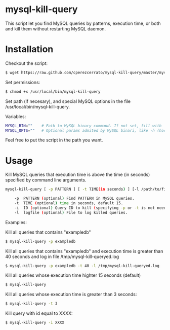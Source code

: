 mysql-kill-query
================

This script let you find MySQL queries by patterns, execution time, or both  and kill them without restarting MySQL daemon.

Installation
============

Checkout the script:

```bash
$ wget https://raw.github.com/cperezcerrato/mysql-kill-query/master/mysql-kill-query /usr/local/bin/
```

Set permissions:
```bash
$ chmod +x /usr/local/bin/mysql-kill-query
```
Set path (if necesary), and special MySQL options in the file /usr/local/bin/mysql-kill-query.

Variables:
```bash
MYSQL_BIN=""    # Path to MySQL binary command. If not set, fill with 'which mysql'
MYSQL_OPTS=""   # Optional params admited by MySQL binari, like -h (host), -s (socket), etc.

```
Feel free to put the script in the path you want.

Usage
=====

Kill MySQL queries that execution time is above the time (in seconds) specified by command line arguments.

```bash    
mysql-kill-query [ -p PATTERN ] [ -t TIME(in seconds) ] [-l /path/to/file.log ].

    -p  PATTERN (optional) Find PATTERN in MySQL queries.
    -t  TIME (optional) time in seconds, default 15.
    -i  ID (optional) Query ID to kill (specifying -p or -t is not needed using this).
    -l  logfile (optional) File to log killed queries.
```
Examples:

Kill all queries that contains "exampledb"
```bash
$ mysql-kill-query -p exampledb
```

Kill all queries that contains "exampledb" and execution time is greater than 40 seconds and log in file /tmp/mysql-kill-queryed.log
```bash
$ mysql-kill-query -p exampledb -t 40 -l /tmp/mysql-kill-queryed.log
```

Kill all queries whose execution time highter 15 seconds (default)
```bash
$ mysql-kill-query
```
Kill all queries whose execution time is greater than 3 seconds:
```bash
$ mysql-kill-query -t 3
```

Kill query with id equal to XXXX:
```bash
$ mysql-kill-query -i XXXX
```
